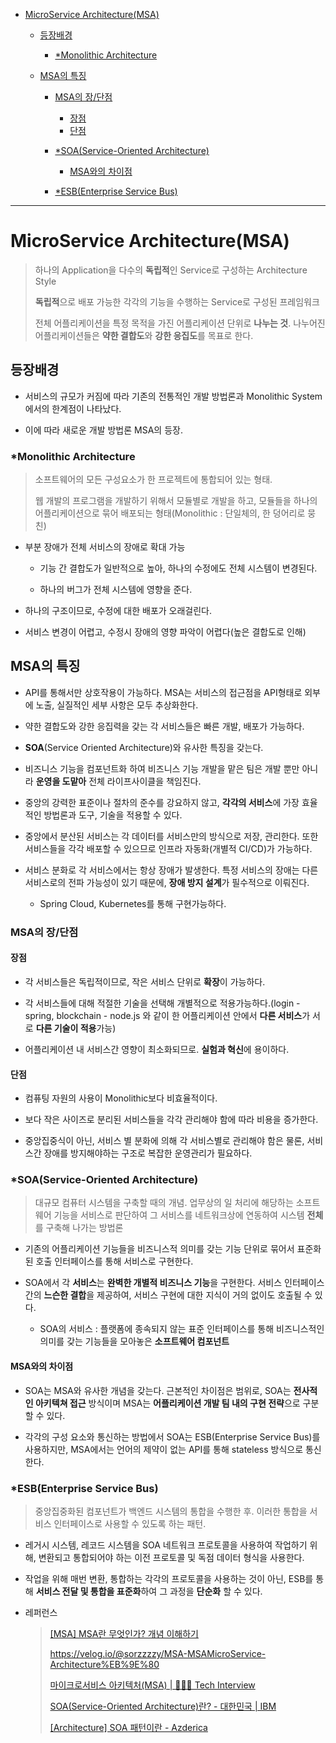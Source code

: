 - [MicroService Architecture(MSA)](#microservice-architecturemsa)
  
  - [등장배경](#등장배경)
    
    - [*Monolithic Architecture](#monolithic-architecture)
  
  - [MSA의 특징](#msa의-특징)
    
    - [MSA의 장/단점](#msa의-장단점)
      
      - [장점](#장점)
      - [단점](#단점)
    
    - [*SOA(Service-Oriented Architecture)](#soaservice-oriented-architecture)
      
      - [MSA와의 차이점](#msa와의-차이점)
    
    - [*ESB(Enterprise Service Bus)](#esbenterprise-service-bus)
---
# MicroService Architecture(MSA)

> 하나의 Application을 다수의 **독립적**인 Service로 구성하는 Architecture Style
> 
> **독립적**으로 배포 가능한 각각의 기능을 수행하는 Service로 구성된 프레임워크
> 
> 전체 어플리케이션을 특정 목적을 가진 어플리케이션 단위로 **나누는 것**. 나누어진 어플리케이션들은 **약한 결합도**와 **강한 응집도**를 목표로 한다.

## 등장배경

- 서비스의 규모가 커짐에 따라 기존의 전통적인 개발 방법론과 Monolithic System에서의 한계점이 나타났다.

- 이에 따라 새로운 개발 방법론 MSA의 등장.

### *Monolithic Architecture

> 소프트웨어의 모든 구성요소가 한 프로젝트에 통합되어 있는 형태.
> 
> 웹 개발의 프로그램을 개발하기 위해서 모듈별로 개발을 하고, 모듈들을 하나의 어플리케이션으로 묶어 배포되는 형태(Monolithic : 단일체의, 한 덩어리로 뭉친)

- 부분 장애가 전체 서비스의 장애로 확대 가능
  
  - 기능 간 결합도가 일반적으로 높아, 하나의 수정에도 전체 시스템이 변경된다.
  
  - 하나의 버그가 전체 시스템에 영향을 준다.

- 하나의 구조이므로, 수정에 대한 배포가 오래걸린다.

- 서비스 변경이 어렵고, 수정시 장애의 영향 파악이 어렵다(높은 결합도로 인해)

## MSA의 특징

- API를 통해서만 상호작용이 가능하다. MSA는 서비스의 접근점을 API형태로 외부에 노출, 실질적인 세부 사항은 모두 추상화한다.

- 약한 결합도와 강한 응집력을 갖는 각 서비스들은 빠른 개발, 배포가 가능하다.

- **SOA**(Service Oriented Architecture)와 유사한 특징을 갖는다.

- 비즈니스 기능을 컴포넌트화 하여 비즈니스 기능 개발을 맡은 팀은 개발 뿐만 아니라 **운영을 도맡아** 전체 라이프사이클을 책임진다.

- 중앙의 강력한 표준이나 절차의 준수를 강요하지 않고, **각각의 서비스**에 가장 효율적인 방법론과 도구, 기술을 적용할 수 있다.

- 중앙에서 분산된 서비스는 각 데이터를 서비스만의 방식으로 저장, 관리한다. 또한 서비스들을 각각 배포할 수 있으므로 인프라 자동화(개별적 CI/CD)가 가능하다.

- 서비스 분화로 각 서비스에서는 항상 장애가 발생한다. 특정 서비스의 장애는 다른 서비스로의 전파 가능성이 있기 때문에, **장애 방지 설계**가 필수적으로 이뤄진다.
  
  - Spring Cloud, Kubernetes를 통해 구현가능하다.

### MSA의 장/단점

#### 장점

- 각 서비스들은 독립적이므로, 작은 서비스 단위로 **확장**이 가능하다.

- 각 서비스들에 대해 적절한 기술을 선택해 개별적으로 적용가능하다.(login - spring, blockchain - node.js 와 같이 한 어플리케이션 안에서 **다른 서비스**가 서로 **다른 기술이 적용**가능)

- 어플리케이션 내 서비스간 영향이 최소화되므로. **실험과 혁신**에 용이하다.

#### 단점

- 컴퓨팅 자원의 사용이 Monolithic보다 비효율적이다.

- 보다 작은 사이즈로 분리된 서비스들을 각각 관리해야 함에 따라 비용을 증가한다.

- 중앙집중식이 아닌, 서비스 별 분화에 의해 각 서비스별로 관리해야 함은 물론, 서비스간 장애를 방지해야하는 구조로 복잡한 운영관리가 필요하다.

### *SOA(Service-Oriented Architecture)

> 대규모 컴퓨터 시스템을 구축할 때의 개념. 업무상의 일 처리에 해당하는 소프트웨어 기능을 서비스로 판단하여 그 서비스를 네트워크상에 연동하여 시스템 **전체**를 구축해 나가는 방법론

- 기존의 어플리케이션 기능들을 비즈니스적 의미를 갖는 기능 단위로 묶어서 표준화된 호출 인터페이스를 통해 서비스로 구현한다.

- SOA에서 각 **서비스**는 **완벽한 개별적 비즈니스 기능**을 구현한다. 서비스 인터페이스간의 **느슨한 결합**을 제공하여, 서비스 구현에 대한 지식이 거의 없이도 호출될 수 있다.
  
  - SOA의 서비스 : 플랫폼에 종속되지 않는 표준 인터페이스를 통해 비즈니스적인 의미를 갖는 기능들을 모아놓은 **소프트웨어 컴포넌트**

#### MSA와의 차이점

- SOA는 MSA와 유사한 개념을 갖는다. 근본적인 차이점은 범위로, SOA는 **전사적인 아키텍쳐 접근** 방식이며 MSA는 **어플리케이션 개발 팀 내의 구현 전략**으로 구분할 수 있다.

- 각각의 구성 요소와 통신하는 방법에서 SOA는 ESB(Enterprise Service Bus)를 사용하지만, MSA에서는 언어의 제약이 없는 API를 통해 stateless 방식으로 통신한다.

### *ESB(Enterprise Service Bus)

> 중앙집중화된 컴포넌트가 백엔드 시스템의 통합을 수행한 후. 이러한 통합을 서비스 인터페이스로 사용할 수 있도록 하는 패턴.

- 레거시 시스템, 레코드 시스템을 SOA 네트워크 프로토콜을 사용하여 작업하기 위해, 변환되고 통합되어야 하는 이전 프로토콜 및 독점 데이터 형식을 사용한다. 

- 작업을 위해 매번 변환, 통합하는 각각의 프로토콜을 사용하는 것이 아닌, ESB를 통해 **서비스 전달 및 통합을 표준화**하여 그 과정을 **단순화** 할 수 있다. 

- 레퍼런스
  
  > [[MSA] MSA란 무엇인가? 개념 이해하기](https://wooaoe.tistory.com/57)
  > 
  > https://velog.io/@sorzzzzy/MSA-MSAMicroService-Architecture%EB%9E%80
  > 
  > [마이크로서비스 아키텍처(MSA) | 👨🏻‍💻 Tech Interview](https://gyoogle.dev/blog/computer-science/software-engineering/MSA.html)
  > 
  > [SOA(Service-Oriented Architecture)란? - 대한민국 | IBM](https://www.ibm.com/kr-ko/cloud/learn/soa)
  > 
  > [[Architecture] SOA 패턴이란 - Azderica](https://azderica.github.io/01-architecture-soa/)
